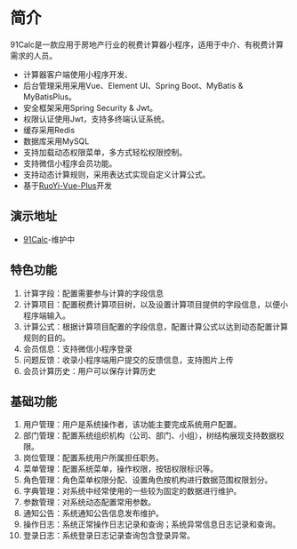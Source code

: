# 简介

91Calc是一款应用于房地产行业的税费计算器小程序，适用于中介、有税费计算需求的人员。

* 计算器客户端使用小程序开发、
* 后台管理采用采用Vue、Element UI、Spring Boot、MyBatis & MyBatisPlus。
* 安全框架采用Spring Security & Jwt。
* 权限认证使用Jwt，支持多终端认证系统。
* 缓存采用Redis
* 数据库采用MySQL
* 支持加载动态权限菜单，多方式轻松权限控制。
* 支持微信小程序会员功能。
* 支持动态计算规则，采用表达式实现自定义计算公式。
* 基于[RuoYi-Vue-Plus](https://gitee.com/JavaLionLi/RuoYi-Vue-Plus)开发

## 演示地址
* [91Calc](https://91Calc.com)-维护中

## 特色功能
1.  计算字段：配置需要参与计算的字段信息
2.  计算项目：配置税费计算项目树，以及设置计算项目提供的字段信息，以便小程序端输入。
3.  计算公式：根据计算项目配置的字段信息，配置计算公式以达到动态配置计算规则的目的。
4.  会员信息：支持微信小程序登录
5.  问题反馈：收录小程序端用户提交的反馈信息，支持图片上传
6.  会员计算历史：用户可以保存计算历史

## 基础功能
1.  用户管理：用户是系统操作者，该功能主要完成系统用户配置。
2.  部门管理：配置系统组织机构（公司、部门、小组），树结构展现支持数据权限。
3.  岗位管理：配置系统用户所属担任职务。
4.  菜单管理：配置系统菜单，操作权限，按钮权限标识等。
5.  角色管理：角色菜单权限分配、设置角色按机构进行数据范围权限划分。
6.  字典管理：对系统中经常使用的一些较为固定的数据进行维护。
7.  参数管理：对系统动态配置常用参数。
8.  通知公告：系统通知公告信息发布维护。
9.  操作日志：系统正常操作日志记录和查询；系统异常信息日志记录和查询。
10. 登录日志：系统登录日志记录查询包含登录异常。
